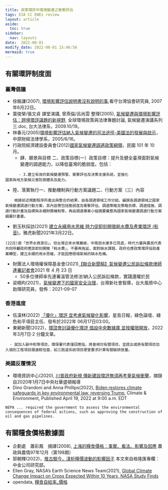 ```yaml
---
title: 政策環評中環境變遷之衝擊評估
tags: EIA CC EWEs review
layout: article
aside:
  toc: true
sidebar:
  nav: layouts
date:  2022-08-01
modify_date: 2022-08-01 15:46:56
mermaid: true
---
```

## 有關環評制度面
### 臺灣倡議
- 徐銘謙(2007), [環境影響評估說明書沒有說明的事](https://www.taiwanwatch.org.tw/node/302),看守台灣協會研究員, 2007年6月22日。
- 葉俊榮/張文貞 課堂演講, 曾燕倫/呂尚雲 整理(2005), [氣候變遷與環境影響評估：跨境環評議題的新視野](http://www.law.ntu.edu.tw/ntulawples/UserFiles/images/class%20note%203.pdf), 全球環境政策與法律專題討論, 氣候變遷演講系列三.doc, 台大法律系，2009.10/19。
- 林春元(2005)[環境影響評估納入氣候變遷的司法途徑-美國法的發展與啟示](http://cycu.lawbank.com.tw/Download/35/011120001.pdf)，中原財經法律學系，2005/6/16。
- 行政院經濟建設委員會(2012)[國家氣候變遷調適政策綱領](https://ws.ndc.gov.tw/Download.ashx?u=LzAwMS9hZG1pbmlzdHJhdG9yLzEwL3JlbGZpbGUvNTU2Ni83MDgwLzAwMTcxMjRfNS5wZGY%3D&n=MTAxMTAxMOWci%2BWutuawo%2BWAmeiuiumBt%2Biqv%2BmBqeaUv%2Betlue2semgmCjkv67mraMpLnBkZg%3D%3D&icon=..pdf)，民國 101 年 10 月。
  - 肆、願景與目標 二、政策目標(一）政策目標：提升及健全臺灣面對氣候變遷的調適能力，以降低臺灣的脆弱度。包括：

```
      - 3.建立有效的氣候變遷預警、衝擊評估及決策支援系統，並強化
國家與地方氣候災害防救體系及能力。
```
  - 陸、落實執行一、推動機制與行動方案議題二、行動方案（三）內容

```
    根據前述規劃程序所產出與整合的結果，由各調適領域工作分組，編撰各調適領域之國家氣候變遷調適行動方案，其內容應包括脆弱度及衝擊評估、調適策略及策略目標、調適措施、調適行動計畫及指標與永續財務機制等，再由調適專案小組摘要彙整為國家氣候變遷調適行動方案綱要計畫書。
```

- 劉玉秋採訪(2021) [建立永續用水思維 時力促即刻開徵耗水費及產業環評 (影音)](https://tw.news.yahoo.com/建立永續用水思維-時力促即刻開徵耗水費及產業環評-022945127.html)，雅虎新聞2021年3月22日。

```
(22日)是「世界水資源日」，但台灣近來水情嚴峻，中南部水庫多已見底，時代力量與農民代表共同呼籲政府應該即刻開徵「耗水費」，不要再拖延，面對缺水課題，政府也應政策環評協助產業轉型，建立永續的用水思維，才能因應極端氣候的缺水危機。
```
- 財團法人環境權保障基金會(2021)[【聯合新聞稿】氣候變遷公民訴訟條款律師連署記者會](https://erf.org.tw/20210423p/)2021 年 4 月 23 日 
  - 50多位律師率先連署溫管法修法!納入公民訴訟條款，實踐還權於民
- 梁曉昀(2021)，[氣候變遷下的國家安全治理](http://www.taiwansig.tw/index.php/政策報告/環保生態/8795-氣候變遷下的國家安全治理)，台灣新社會智庫，台大風險中心助理研究員，發佈：2021-09-07

### 香港進度
- 伍漢林(2022) [「優化」環評 宜考慮氣候變化影響]()，星島日報，綠色論壇、綠色和平項目主任、發布於2022年 06月17日03:00。
- 東網新聞(2022)，[環諮會討論優化環評 倡設中央數據庫 並按權限開放](https://hk.news.yahoo.com/環諮會討論優化環評-倡設中央數據庫-並按權限開放-122601736.html)，2022年3月7日·2 分鐘文章。

```
  - 就加入碳中和等項目，環保署代表僅回應指，將會檢討有關項目，並提出或將有關項目加入個別工程項目跟進較恰當，如三跑道系統項目便曾要求計算有關碳排放量。
```  

### 美國反覆情況
- 環境資訊中心(2020), [川普政府新規 傳新建設環評無須再考量氣候衝擊](https://e-info.org.tw/node/222446)，摘錄自2020年1月7日中央社華盛頓報導
-  Dino Grandoni and Anna Phillips(2022), [Biden restores climate safeguards in key environmental law, reversing Trump](https://www.washingtonpost.com/climate-environment/2022/04/19/biden-nepa-climate-trump/), Climate & Environment, Published April 19, 2022 at 9:00 a.m. EDT

```
NEPA ... required the government to assess the environmental consequences of federal actions, such as approving the construction of oil and gas pipelines.
```

## 有關糧食價格數據面
- 企劃處　蕭彩鳳　摘譯(2008), [上漲的糧食價格：事實、看法、影響及因應](https://www.coa.gov.tw/ws.php?id=18650) 農政與農情97年12月（第198期）
- 郭朝輝(2022)，[推古驗今，淺析糧價波動的影響因子](https://www.usmartsecurities.com/en/news-detail/6921720454558384586) 本文來自格隆匯專欄：中金公司研究部。
- Ellen Gray, NASA’s Earth Science News Team(2021), [Global Climate Change Impact on Crops Expected Within 10 Years, NASA Study Finds](https://climate.nasa.gov/news/3124/global-climate-change-impact-on-crops-expected-within-10-years-nasa-study-finds/)
- opendata, [糧食自給率_價格](https://data.gov.tw/dataset/87934)
